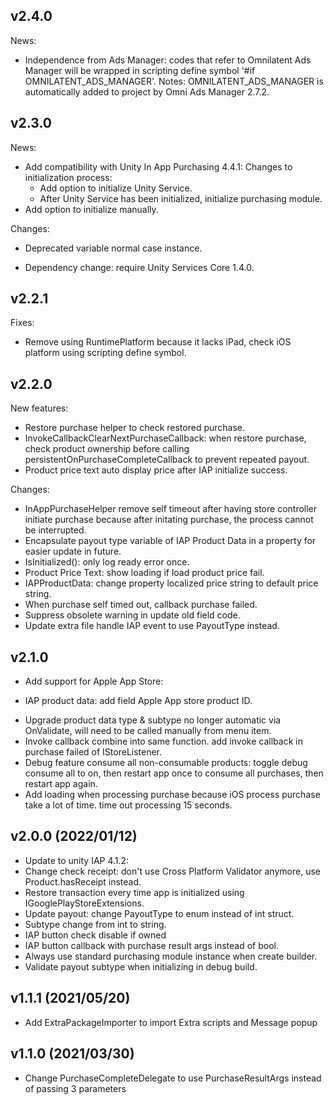 ## v2.4.0
News:
- Independence from Ads Manager: codes that refer to Omnilatent Ads Manager will be wrapped in scripting define symbol '#if OMNILATENT_ADS_MANAGER'.
  Notes: OMNILATENT_ADS_MANAGER is automatically added to project by Omni Ads Manager 2.7.2.

## v2.3.0
News:
- Add compatibility with Unity In App Purchasing 4.4.1:
Changes to initialization process:
	- Add option to initialize Unity Service.
	- After Unity Service has been initialized, initialize purchasing module.
- Add option to initialize manually.

Changes:
- Deprecated variable normal case instance.

- Dependency change: require Unity Services Core 1.4.0.

## v2.2.1
Fixes:
- Remove using RuntimePlatform because it lacks iPad, check iOS platform using scripting define symbol.

## v2.2.0
New features:
- Restore purchase helper to check restored purchase.
- InvokeCallbackClearNextPurchaseCallback: when restore purchase, check product ownership before calling persistentOnPurchaseCompleteCallback to prevent repeated payout.
- Product price text auto display price after IAP initialize success. 

Changes:
- InAppPurchaseHelper remove self timeout after having store controller initiate purchase because after initating purchase, the process cannot be interrupted.
- Encapsulate payout type variable of IAP Product Data in a property for easier update in future.
- IsInitialized(): only log ready error once.
- Product Price Text: show loading if load product price fail. 
- IAPProductData: change property localized price string to default price string.
- When purchase self timed out, callback purchase failed.
- Suppress obsolete warning in update old field code.
- Update extra file handle IAP event to use PayoutType instead.

## v2.1.0
- Add support for Apple App Store:
 + IAP product data: add field Apple App store product ID.
- Upgrade product data type & subtype no longer automatic via OnValidate, will need to be called manually from menu item.
- Invoke callback combine into same function. add invoke callback in purchase failed of IStoreListener.
- Debug feature consume all non-consumable products: toggle debug consume all to on, then restart app once to consume all purchases, then restart app again.
- Add loading when processing purchase because iOS process purchase take a lot of time. time out processing 15 seconds.

## v2.0.0 (2022/01/12)
- Update to unity IAP 4.1.2:
- Change check receipt: don't use Cross Platform Validator anymore, use Product.hasReceipt instead.
- Restore transaction every time app is initialized using IGooglePlayStoreExtensions.
- Update payout: change PayoutType to enum instead of int struct.
- Subtype change from int to string.
- IAP button check disable if owned
- IAP button callback with purchase result args instead of bool.
- Always use standard purchasing module instance when create builder.
- Validate payout subtype when initializing in debug build.

## v1.1.1 (2021/05/20)
- Add ExtraPackageImporter to import Extra scripts and Message popup

## v1.1.0 (2021/03/30)
- Change PurchaseCompleteDelegate to use PurchaseResultArgs instead of passing 3 parameters
